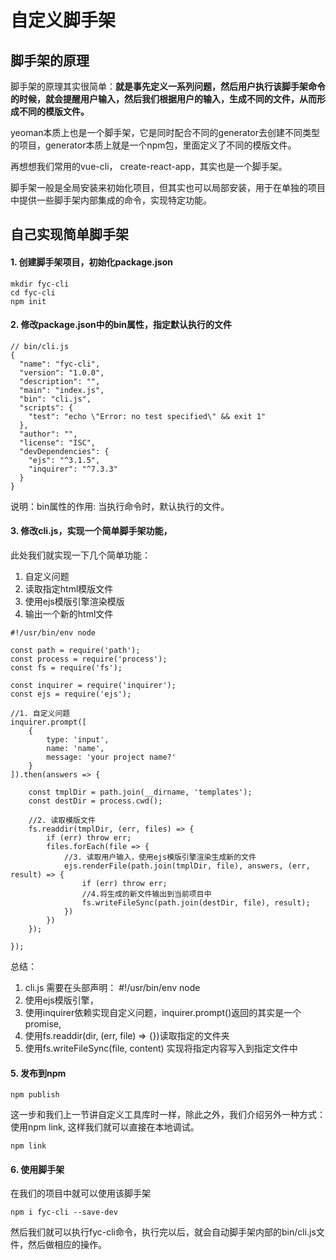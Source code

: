 # 自定义脚手架


## 脚手架的原理

脚手架的原理其实很简单：**就是事先定义一系列问题，然后用户执行该脚手架命令的时候，就会提醒用户输入，然后我们根据用户的输入，生成不同的文件，从而形成不同的模版文件。**

yeoman本质上也是一个脚手架，它是同时配合不同的generator去创建不同类型的项目，generator本质上就是一个npm包，里面定义了不同的模版文件。

再想想我们常用的vue-cli， create-react-app，其实也是一个脚手架。

脚手架一般是全局安装来初始化项目，但其实也可以局部安装，用于在单独的项目中提供一些脚手架内部集成的命令，实现特定功能。

## 自己实现简单脚手架

#### 1. 创建脚手架项目，初始化package.json
```
mkdir fyc-cli
cd fyc-cli
npm init
```

#### 2. 修改package.json中的bin属性，指定默认执行的文件

```
// bin/cli.js
{
  "name": "fyc-cli",
  "version": "1.0.0",
  "description": "",
  "main": "index.js",
  "bin": "cli.js",
  "scripts": {
    "test": "echo \"Error: no test specified\" && exit 1"
  },
  "author": "",
  "license": "ISC",
  "devDependencies": {
    "ejs": "^3.1.5",
    "inquirer": "^7.3.3"
  }
}

```

说明：bin属性的作用: 当执行命令时，默认执行的文件。

#### 3. 修改cli.js，实现一个简单脚手架功能， 

此处我们就实现一下几个简单功能：
1. 自定义问题
2. 读取指定html模版文件
3. 使用ejs模版引擎渲染模版
4. 输出一个新的html文件

```
#!/usr/bin/env node

const path = require('path');
const process = require('process');
const fs = require('fs');

const inquirer = require('inquirer');
const ejs = require('ejs');

//1. 自定义问题
inquirer.prompt([
    {
        type: 'input',
        name: 'name',
        message: 'your project name?'
    }
]).then(answers => {
  
    const tmplDir = path.join(__dirname, 'templates');
    const destDir = process.cwd();
    
    //2. 读取模版文件
    fs.readdir(tmplDir, (err, files) => {
        if (err) throw err;
        files.forEach(file => {
            //3. 读取用户输入，使用ejs模版引擎渲染生成新的文件
            ejs.renderFile(path.join(tmplDir, file), answers, (err, result) => {
                if (err) throw err;
                //4.将生成的新文件输出到当前项目中
                fs.writeFileSync(path.join(destDir, file), result);
            })
        })
    });

});

```
总结：
1. cli.js 需要在头部声明： #!/usr/bin/env node 
2. 使用ejs模版引擎，
2. 使用inquirer依赖实现自定义问题，inquirer.prompt()返回的其实是一个promise,
3. 使用fs.readdir(dir, (err, file) => {})读取指定的文件夹
4. 使用fs.writeFileSync(file, content) 实现将指定内容写入到指定文件中


#### 5. 发布到npm

```
npm publish
```

这一步和我们上一节讲自定义工具库时一样，除此之外，我们介绍另外一种方式：使用npm link,  这样我们就可以直接在本地调试。

```
npm link
```

#### 6. 使用脚手架

在我们的项目中就可以使用该脚手架
```
npm i fyc-cli --save-dev

```
然后我们就可以执行fyc-cli命令，执行完以后，就会自动脚手架内部的bin/cli.js文件，然后做相应的操作。
